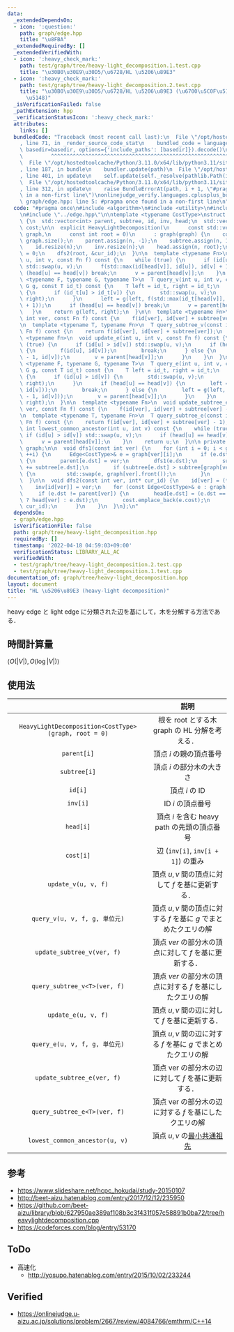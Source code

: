 ```yaml
---
data:
  _extendedDependsOn:
  - icon: ':question:'
    path: graph/edge.hpp
    title: "\u8FBA"
  _extendedRequiredBy: []
  _extendedVerifiedWith:
  - icon: ':heavy_check_mark:'
    path: test/graph/tree/heavy-light_decomposition.1.test.cpp
    title: "\u30B0\u30E9\u30D5/\u6728/HL \u5206\u89E3"
  - icon: ':heavy_check_mark:'
    path: test/graph/tree/heavy-light_decomposition.2.test.cpp
    title: "\u30B0\u30E9\u30D5/\u6728/HL \u5206\u89E3 (\u6700\u5C0F\u5171\u901A\u7956\
      \u5148)"
  _isVerificationFailed: false
  _pathExtension: hpp
  _verificationStatusIcon: ':heavy_check_mark:'
  attributes:
    links: []
  bundledCode: "Traceback (most recent call last):\n  File \"/opt/hostedtoolcache/Python/3.11.0/x64/lib/python3.11/site-packages/onlinejudge_verify/documentation/build.py\"\
    , line 71, in _render_source_code_stat\n    bundled_code = language.bundle(stat.path,\
    \ basedir=basedir, options={'include_paths': [basedir]}).decode()\n          \
    \         ^^^^^^^^^^^^^^^^^^^^^^^^^^^^^^^^^^^^^^^^^^^^^^^^^^^^^^^^^^^^^^^^^^^^^^^^^^^^^^^^^\n\
    \  File \"/opt/hostedtoolcache/Python/3.11.0/x64/lib/python3.11/site-packages/onlinejudge_verify/languages/cplusplus.py\"\
    , line 187, in bundle\n    bundler.update(path)\n  File \"/opt/hostedtoolcache/Python/3.11.0/x64/lib/python3.11/site-packages/onlinejudge_verify/languages/cplusplus_bundle.py\"\
    , line 401, in update\n    self.update(self._resolve(pathlib.Path(included), included_from=path))\n\
    \  File \"/opt/hostedtoolcache/Python/3.11.0/x64/lib/python3.11/site-packages/onlinejudge_verify/languages/cplusplus_bundle.py\"\
    , line 312, in update\n    raise BundleErrorAt(path, i + 1, \"#pragma once found\
    \ in a non-first line\")\nonlinejudge_verify.languages.cplusplus_bundle.BundleErrorAt:\
    \ graph/edge.hpp: line 5: #pragma once found in a non-first line\n"
  code: "#pragma once\n#include <algorithm>\n#include <utility>\n#include <vector>\n\
    \n#include \"../edge.hpp\"\n\ntemplate <typename CostType>\nstruct HeavyLightDecomposition\
    \ {\n  std::vector<int> parent, subtree, id, inv, head;\n  std::vector<CostType>\
    \ cost;\n\n  explicit HeavyLightDecomposition(\n      const std::vector<std::vector<Edge<CostType>>>&\
    \ graph,\n      const int root = 0)\n      : graph(graph) {\n    const int n =\
    \ graph.size();\n    parent.assign(n, -1);\n    subtree.assign(n, 1);\n    dfs1(root);\n\
    \    id.resize(n);\n    inv.resize(n);\n    head.assign(n, root);\n    int cur_id\
    \ = 0;\n    dfs2(root, &cur_id);\n  }\n\n  template <typename Fn>\n  void update_v(int\
    \ u, int v, const Fn f) const {\n    while (true) {\n      if (id[u] > id[v])\
    \ std::swap(u, v);\n      f(std::max(id[head[v]], id[u]), id[v] + 1);\n      if\
    \ (head[u] == head[v]) break;\n      v = parent[head[v]];\n    }\n  }\n\n  template\
    \ <typename F, typename G, typename T>\n  T query_v(int u, int v, const F f, const\
    \ G g, const T id_t) const {\n    T left = id_t, right = id_t;\n    while (true)\
    \ {\n      if (id_t[u] > id_t[v]) {\n        std::swap(u, v);\n        std::swap(left,\
    \ right);\n      }\n      left = g(left, f(std::max(id_t[head[v]], id_t[u]), id_t[v]\
    \ + 1));\n      if (head[u] == head[v]) break;\n      v = parent[head[v]];\n \
    \   }\n    return g(left, right);\n  }\n\n  template <typename Fn>\n  void update_subtree_v(const\
    \ int ver, const Fn f) const {\n    f(id[ver], id[ver] + subtree[ver]);\n  }\n\
    \n  template <typename T, typename Fn>\n  T query_subtree_v(const int ver, const\
    \ Fn f) const {\n    return f(id[ver], id[ver] + subtree[ver]);\n  }\n\n  template\
    \ <typename Fn>\n  void update_e(int u, int v, const Fn f) const {\n    while\
    \ (true) {\n      if (id[u] > id[v]) std::swap(u, v);\n      if (head[u] == head[v])\
    \ {\n        f(id[u], id[v]);\n        break;\n      } else {\n        f(id[head[v]]\
    \ - 1, id[v]);\n        v = parent[head[v]];\n      }\n    }\n  }\n\n  template\
    \ <typename F, typename G, typename T>\n  T query_e(int u, int v, const F f, const\
    \ G g, const T id_t) const {\n    T left = id_t, right = id_t;\n    while (true)\
    \ {\n      if (id[u] > id[v]) {\n        std::swap(u, v);\n        std::swap(left,\
    \ right);\n      }\n      if (head[u] == head[v]) {\n        left = g(left, f(id[u],\
    \ id[v]));\n        break;\n      } else {\n        left = g(left, f(id[head[v]]\
    \ - 1, id[v]));\n        v = parent[head[v]];\n      }\n    }\n    return g(left,\
    \ right);\n  }\n\n  template <typename Fn>\n  void update_subtree_e(const int\
    \ ver, const Fn f) const {\n    f(id[ver], id[ver] + subtree[ver] - 1);\n  }\n\
    \n  template <typename T, typename Fn>\n  T query_subtree_e(const int ver, const\
    \ Fn f) const {\n    return f(id[ver], id[ver] + subtree[ver] - 1);\n  }\n\n \
    \ int lowest_common_ancestor(int u, int v) const {\n    while (true) {\n     \
    \ if (id[u] > id[v]) std::swap(u, v);\n      if (head[u] == head[v]) break;\n\
    \      v = parent[head[v]];\n    }\n    return u;\n  }\n\n private:\n  std::vector<std::vector<Edge<CostType>>>\
    \ graph;\n\n  void dfs1(const int ver) {\n    for (int i = 0; i < graph[ver].size();\
    \ ++i) {\n      Edge<CostType>& e = graph[ver][i];\n      if (e.dst != parent[ver])\
    \ {\n        parent[e.dst] = ver;\n        dfs1(e.dst);\n        subtree[ver]\
    \ += subtree[e.dst];\n        if (subtree[e.dst] > subtree[graph[ver].front().dst])\
    \ {\n          std::swap(e, graph[ver].front());\n        }\n      }\n    }\n\
    \  }\n\n  void dfs2(const int ver, int* cur_id) {\n    id[ver] = (*cur_id)++;\n\
    \    inv[id[ver]] = ver;\n    for (const Edge<CostType>& e : graph[ver]) {\n \
    \     if (e.dst != parent[ver]) {\n        head[e.dst] = (e.dst == graph[ver].front().dst\
    \ ? head[ver] : e.dst);\n        cost.emplace_back(e.cost);\n        dfs2(e.dst,\
    \ cur_id);\n      }\n    }\n  }\n};\n"
  dependsOn:
  - graph/edge.hpp
  isVerificationFile: false
  path: graph/tree/heavy-light_decomposition.hpp
  requiredBy: []
  timestamp: '2022-04-18 04:59:03+09:00'
  verificationStatus: LIBRARY_ALL_AC
  verifiedWith:
  - test/graph/tree/heavy-light_decomposition.2.test.cpp
  - test/graph/tree/heavy-light_decomposition.1.test.cpp
documentation_of: graph/tree/heavy-light_decomposition.hpp
layout: document
title: "HL \u5206\u89E3 (heavy-light decomposition)"
---
```


heavy edge と light edge に分類された辺を基にして，木を分解する方法である．


## 時間計算量

$\langle O(\lvert V \rvert), O(\log{\lvert V \rvert}) \rangle$


## 使用法

||説明|
|:--:|:--:|
|`HeavyLightDecomposition<CostType>(graph, root = 0)`|根を $\mathrm{root}$ とする木 $\mathrm{graph}$ の HL 分解を考える．|
|`parent[i]`|頂点 $i$ の親の頂点番号|
|`subtree[i]`|頂点 $i$ の部分木の大きさ|
|`id[i]`|頂点 $i$ の ID|
|`inv[i]`|ID $i$ の頂点番号|
|`head[i]`|頂点 $i$ を含む heavy path の先頭の頂点番号|
|`cost[i]`|辺 (`inv[i]`, `inv[i + 1]`) の重み|
|`update_v(u, v, f)`|頂点 $u, v$ 間の頂点に対して $f$ を基に更新する．|
|`query_v(u, v, f, g, 単位元)`|頂点 $u, v$ 間の頂点に対する $f$ を基に $g$ でまとめたクエリの解|
|`update_subtree_v(ver, f)`|頂点 $ver$ の部分木の頂点に対して $f$ を基に更新する．|
|`query_subtree_v<T>(ver, f)`|頂点 $ver$ の部分木の頂点に対する $f$ を基にしたクエリの解|
|`update_e(u, v, f)`|頂点 $u, v$ 間の辺に対して $f$ を基に更新する．|
|`query_e(u, v, f, g, 単位元)`|頂点 $u, v$ 間の辺に対する $f$ を基に $g$ でまとめたクエリの解|
|`update_subtree_e(ver, f)`|頂点 $\mathrm{ver}$ の部分木の辺に対して $f$ を基に更新する．|
|`query_subtree_e<T>(ver, f)`|頂点 $\mathrm{ver}$ の部分木の辺に対する $f$ を基にしたクエリの解|
|`lowest_common_ancestor(u, v)`|頂点 $u, v$ の[最小共通祖先](lowest_common_ancestor.md)|


## 参考

- https://www.slideshare.net/hcpc_hokudai/study-20150107
- http://beet-aizu.hatenablog.com/entry/2017/12/12/235950
- https://github.com/beet-aizu/library/blob/627950ae389af108b3c3f431f057c58891b0ba72/tree/heavylightdecomposition.cpp
- https://codeforces.com/blog/entry/53170


## ToDo

- 高速化
  - http://yosupo.hatenablog.com/entry/2015/10/02/233244


## Verified

- https://onlinejudge.u-aizu.ac.jp/solutions/problem/2667/review/4084766/emthrm/C++14
